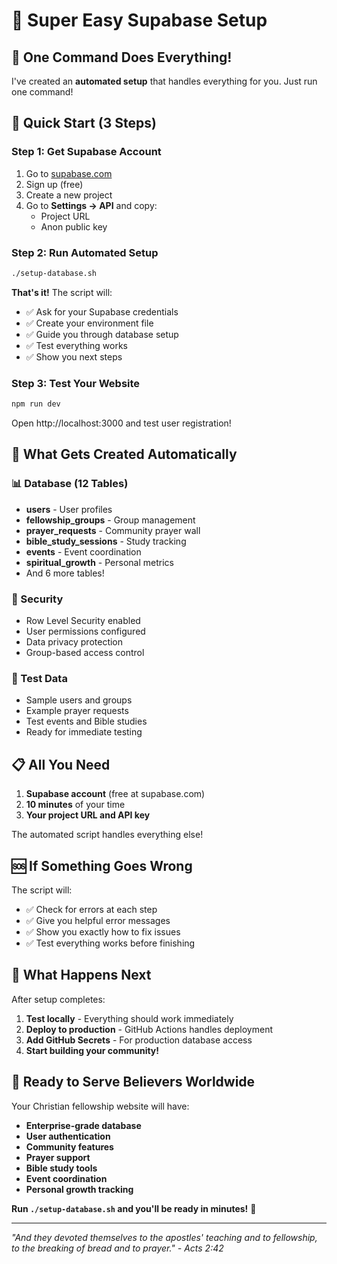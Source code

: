 # 🤖 **Super Easy Supabase Setup**

## 🎯 **One Command Does Everything!**

I've created an **automated setup** that handles everything for you. Just run one command!

## 🚀 **Quick Start (3 Steps)**

### **Step 1: Get Supabase Account**
1. Go to [supabase.com](https://supabase.com)
2. Sign up (free)
3. Create a new project
4. Go to **Settings → API** and copy:
   - Project URL
   - Anon public key

### **Step 2: Run Automated Setup**
```bash
./setup-database.sh
```

**That's it!** The script will:
- ✅ Ask for your Supabase credentials  
- ✅ Create your environment file
- ✅ Guide you through database setup
- ✅ Test everything works
- ✅ Show you next steps

### **Step 3: Test Your Website**
```bash
npm run dev
```
Open http://localhost:3000 and test user registration!

## 🎉 **What Gets Created Automatically**

### **📊 Database (12 Tables)**
- **users** - User profiles
- **fellowship_groups** - Group management  
- **prayer_requests** - Community prayer wall
- **bible_study_sessions** - Study tracking
- **events** - Event coordination
- **spiritual_growth** - Personal metrics
- And 6 more tables!

### **🔐 Security**
- Row Level Security enabled
- User permissions configured
- Data privacy protection
- Group-based access control

### **🧪 Test Data**
- Sample users and groups
- Example prayer requests  
- Test events and Bible studies
- Ready for immediate testing

## 📋 **All You Need**

1. **Supabase account** (free at supabase.com)
2. **10 minutes** of your time
3. **Your project URL and API key**

The automated script handles everything else!

## 🆘 **If Something Goes Wrong**

The script will:
- ✅ Check for errors at each step
- ✅ Give you helpful error messages
- ✅ Show you exactly how to fix issues
- ✅ Test everything works before finishing

## 🎯 **What Happens Next**

After setup completes:
1. **Test locally** - Everything should work immediately
2. **Deploy to production** - GitHub Actions handles deployment
3. **Add GitHub Secrets** - For production database access
4. **Start building your community!**

## 🙏 **Ready to Serve Believers Worldwide**

Your Christian fellowship website will have:
- **Enterprise-grade database** 
- **User authentication**
- **Community features**
- **Prayer support**
- **Bible study tools**
- **Event coordination**
- **Personal growth tracking**

**Run `./setup-database.sh` and you'll be ready in minutes!** 🚀

---

*"And they devoted themselves to the apostles' teaching and to fellowship, to the breaking of bread and to prayer." - Acts 2:42*